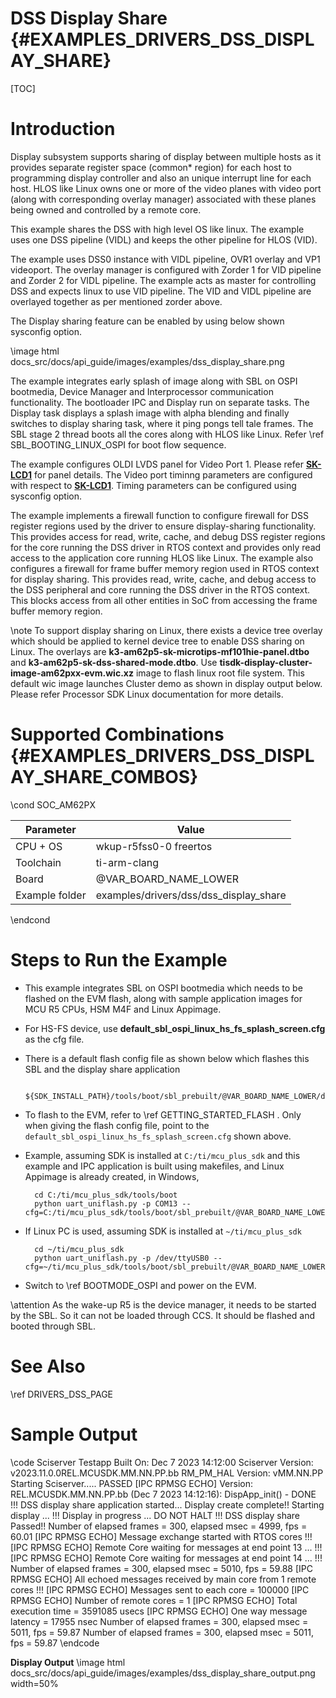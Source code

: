 # DSS Display Share {#EXAMPLES_DRIVERS_DSS_DISPLAY_SHARE}

[TOC]
# Introduction

Display subsystem supports sharing of display between multiple hosts as it
provides separate register space (common* region) for each host to programming
display controller and also an unique interrupt line for each host. HLOS like
Linux owns one or more of the video planes with video port (along with
corresponding overlay manager) associated with these planes being owned and
controlled by a remote core.

This example shares the DSS with high level OS like linux. The example uses one
DSS pipeline (VIDL) and keeps the other pipeline for HLOS (VID).

The example uses DSS0 instance with VIDL pipeline, OVR1 overlay and VP1
videoport. The overlay manager is configured with Zorder 1 for VID pipeline and
Zorder 2 for VIDL pipeline. The example acts as master for controlling DSS and
expects linux to use VID pipeline. The VID and VIDL pipeline are overlayed
together as per mentioned zorder above.

The Display sharing feature can be enabled by using below shown sysconfig
option.

\image html docs_src/docs/api_guide/images/examples/dss_display_share.png

The example integrates early splash of image along with SBL on OSPI bootmedia,
Device Manager and Interprocessor communication functionality. The bootloader
IPC and Display run on separate tasks. The Display task displays a splash image
with alpha blending and finally switches to display sharing task, where it ping
pongs tell tale frames. The SBL stage 2 thread boots all the cores along with
HLOS like Linux. Refer \ref SBL_BOOTING_LINUX_OSPI for boot flow sequence.

The example configures OLDI LVDS panel for Video Port 1. Please refer
<a href="https://www.ti.com/tool/SK-LCD1">**SK-LCD1**</a> for panel details. The
Video port timinng parameters are configured with respect to
<a href="https://www.ti.com/tool/SK-LCD1">**SK-LCD1**</a>. Timing parameters can
be configured using sysconfig option.

The example implements a firewall function to configure firewall for DSS
register regions used by the driver to ensure display-sharing functionality.
This provides access for read, write, cache, and debug DSS register regions for
the core running the DSS driver in RTOS context and provides only read access
to the application core running HLOS like Linux. The example also configures a
firewall for frame buffer memory region used in RTOS context for display
sharing. This provides read, write, cache, and debug access to the DSS
peripheral and core running the DSS driver in the RTOS context. This blocks
access from all other entities in SoC from accessing the frame buffer memory
region.

\note To support display sharing on Linux, there exists a device tree overlay which
should be applied to kernel device tree to enable DSS sharing on Linux.
The overlays are **k3-am62p5-sk-microtips-mf101hie-panel.dtbo** and
**k3-am62p5-sk-dss-shared-mode.dtbo**. Use
**tisdk-display-cluster-image-am62pxx-evm.wic.xz** image to flash linux root
file system. This default wic image launches Cluster demo as shown in display
output below. Please refer Processor SDK Linux documentation for more details.

# Supported Combinations {#EXAMPLES_DRIVERS_DSS_DISPLAY_SHARE_COMBOS}

\cond SOC_AM62PX

 Parameter      | Value
 ---------------|-----------
 CPU + OS       | wkup-r5fss0-0 freertos
 Toolchain      | ti-arm-clang
 Board          | @VAR_BOARD_NAME_LOWER
 Example folder | examples/drivers/dss/dss_display_share

\endcond

# Steps to Run the Example

- This example integrates SBL on OSPI bootmedia which needs to be flashed on the
EVM flash, along with sample application images for MCU R5 CPUs, HSM M4F and
Linux Appimage.

- For HS-FS device, use **default_sbl_ospi_linux_hs_fs_splash_screen.cfg** as the cfg file.

- There is a default flash config file as shown below which flashes this SBL and the display share application

        ${SDK_INSTALL_PATH}/tools/boot/sbl_prebuilt/@VAR_BOARD_NAME_LOWER/default_sbl_ospi_linux_hs_fs_splash_screen.cfg

- To flash to the EVM, refer to \ref GETTING_STARTED_FLASH . Only when giving
the flash config file, point to the `default_sbl_ospi_linux_hs_fs_splash_screen.cfg` shown above.

- Example, assuming SDK is installed at `C:/ti/mcu_plus_sdk` and this example
and IPC application is built using makefiles, and Linux Appimage is already
created, in Windows,

        cd C:/ti/mcu_plus_sdk/tools/boot
        python uart_uniflash.py -p COM13 --cfg=C:/ti/mcu_plus_sdk/tools/boot/sbl_prebuilt/@VAR_BOARD_NAME_LOWER/default_sbl_ospi_linux_hs_fs_splash_screen.cfg

- If Linux PC is used, assuming SDK is installed at `~/ti/mcu_plus_sdk`

        cd ~/ti/mcu_plus_sdk
        python uart_uniflash.py -p /dev/ttyUSB0 --cfg=~/ti/mcu_plus_sdk/tools/boot/sbl_prebuilt/@VAR_BOARD_NAME_LOWER/default_sbl_ospi_linux_hs_fs_splash_screen.cfg

- Switch to \ref BOOTMODE_OSPI and power on the EVM.

\attention As the wake-up R5 is the device manager, it needs to be started by
the SBL. So it can not be loaded through CCS. It should be flashed and booted
through SBL.

# See Also

\ref DRIVERS_DSS_PAGE

# Sample Output
\code
Sciserver Testapp Built On: Dec  7 2023 14:12:00
Sciserver Version: v2023.11.0.0REL.MCUSDK.MM.NN.PP.bb
RM_PM_HAL Version: vMM.NN.PP
Starting Sciserver..... PASSED
[IPC RPMSG ECHO] Version: REL.MCUSDK.MM.NN.PP.bb (Dec  7 2023 14:12:16):
DispApp_init() - DONE !!!
DSS display share application started...
Display create complete!!
Starting display ... !!!
Display in progress ... DO NOT HALT !!!
DSS display share Passed!!
Number of elapsed frames = 300, elapsed msec = 4999, fps = 60.01
[IPC RPMSG ECHO] Message exchange started with RTOS cores !!!
[IPC RPMSG ECHO] Remote Core waiting for messages at end point 13 ... !!!
[IPC RPMSG ECHO] Remote Core waiting for messages at end point 14 ... !!!
Number of elapsed frames = 300, elapsed msec = 5010, fps = 59.88
[IPC RPMSG ECHO] All echoed messages received by main core from 1 remote cores !!!
[IPC RPMSG ECHO] Messages sent to each core = 100000
[IPC RPMSG ECHO] Number of remote cores = 1
[IPC RPMSG ECHO] Total execution time = 3591085 usecs
[IPC RPMSG ECHO] One way message latency = 17955 nsec
Number of elapsed frames = 300, elapsed msec = 5011, fps = 59.87
Number of elapsed frames = 300, elapsed msec = 5011, fps = 59.87
\endcode

**Display Output**
\image html docs_src/docs/api_guide/images/examples/dss_display_share_output.png width=50%
